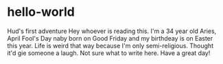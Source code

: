 # hello-world
Hud's first adventure
Hey whoever is reading this.  I'm a 34 year old Aries, April Fool's Day naby born on Good Friday and my birthdeay is on Easter this year. Life is weird that way because I'm only semi-religious. Thought it'd gie someone a laugh. Not sure what to write here. Have a great day!
